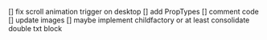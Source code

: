 [] fix scroll animation trigger on desktop
[] add PropTypes
[] comment code
[] update images
[] maybe implement childfactory or at least consolidate double txt block
